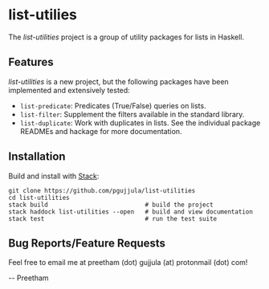 # list-utilies
The _list-utilities_ project is a group of utility packages for lists in Haskell.

## Features
_list-utilities_ is a new project, but the following packages have been implemented and extensively tested:
* `list-predicate`: Predicates (True/False) queries on lists.
* `list-filter`: Supplement the filters available in the standard library.
* `list-duplicate`: Work with duplicates in lists.
See the individual package READMEs and hackage for more documentation.

## Installation
Build and install with [Stack](https://www.haskellstack.org):

```
git clone https://github.com/pgujjula/list-utilities
cd list-utilities
stack build                           # build the project
stack haddock list-utilities --open   # build and view documentation
stack test                            # run the test suite
```

## Bug Reports/Feature Requests
Feel free to email me at preetham (dot) gujjula (at) protonmail (dot) com!

-- Preetham
